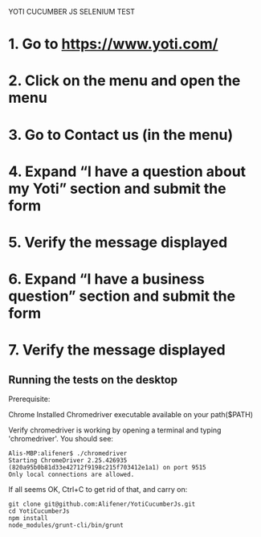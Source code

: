 YOTI CUCUMBER JS SELENIUM TEST
#  1. Go to https://www.yoti.com/
#  2. Click on the menu and open the menu
#  3. Go to Contact us (in the menu)
#  4. Expand “I have a question about my Yoti” section and submit the form
#  5. Verify the message displayed
#  6. Expand “I have a business question” section and submit the form
#  7. Verify the message displayed

## Running the tests on the desktop

Prerequisite:

Chrome Installed
Chromedriver executable available on your path($PATH)

Verify chromedriver is working by opening a terminal and typing 'chromedriver'. 
You should see:

    Alis-MBP:alifener$ ./chromedriver 
    Starting ChromeDriver 2.25.426935 (820a95b0b81d33e42712f9198c215f703412e1a1) on port 9515
    Only local connections are allowed.

If all seems OK, Ctrl+C to get rid of that, and carry on:

    git clone git@github.com:Alifener/YotiCucumberJs.git
    cd YotiCucumberJs
    npm install
    node_modules/grunt-cli/bin/grunt
    

